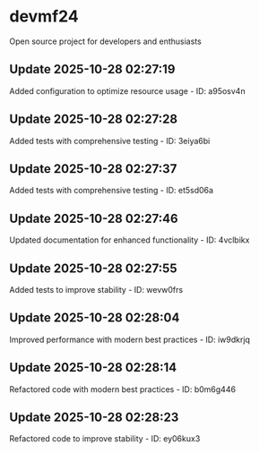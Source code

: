 # devmf24
Open source project for developers and enthusiasts

## Update 2025-10-28 02:27:19
Added configuration to optimize resource usage - ID: a95osv4n


## Update 2025-10-28 02:27:28
Added tests with comprehensive testing - ID: 3eiya6bi


## Update 2025-10-28 02:27:37
Added tests with comprehensive testing - ID: et5sd06a


## Update 2025-10-28 02:27:46
Updated documentation for enhanced functionality - ID: 4vclbikx


## Update 2025-10-28 02:27:55
Added tests to improve stability - ID: wevw0frs


## Update 2025-10-28 02:28:04
Improved performance with modern best practices - ID: iw9dkrjq


## Update 2025-10-28 02:28:14
Refactored code with modern best practices - ID: b0m6g446


## Update 2025-10-28 02:28:23
Refactored code to improve stability - ID: ey06kux3

